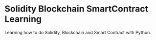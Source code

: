 # Solidity Blockchain SmartContract Learning
Learning how to do Solidity, Blockchain and Smart Contract with Python.
